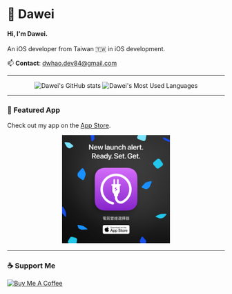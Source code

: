 #  Dawei
#### Hi, I'm Dawei.
An iOS developer from Taiwan 🇹🇼 in iOS development.

📫 **Contact**: [dwhao.dev84@gmail.com](mailto:dwhao.dev84@gmail.com)

---

<div align="center">
  <img width="49%" height="195px" src="https://github-readme-stats.vercel.app/api?username=dwhao84&show_icons=true&theme=radical" alt="Dawei's GitHub stats" /> 
  <img width="49%" height="195px" src="https://github-readme-stats.vercel.app/api/top-langs/?username=dwhao84&layout=donut&theme=radical" alt="Dawei's Most Used Languages" />
</div>

---

### 📱 Featured App
Check out my app on the [App Store](https://apple.co/4dhR7vf).

<p align="center">
  <a href="https://apple.co/4dhR7vf" target="_blank">
    <img src="https://github.com/dwhao84/dwhao84/blob/93d7a51e94c0ff0a92cb3a04dd972931d8ff8a76/%E9%9B%BB%E6%B0%A3%E7%AE%A1%E7%B7%9A%E9%81%B8%E6%93%87%E5%99%A8-1080x1080-EN.png" width="250" height="250"/>
  </a>
</p>

---

### ☕ Support Me
<a href="https://www.buymeacoffee.com/Dawei_dev84" target="_blank">
  <img src="https://cdn.buymeacoffee.com/buttons/v2/default-violet.png" alt="Buy Me A Coffee" style="height: 45px;width: 165px;">
</a>
